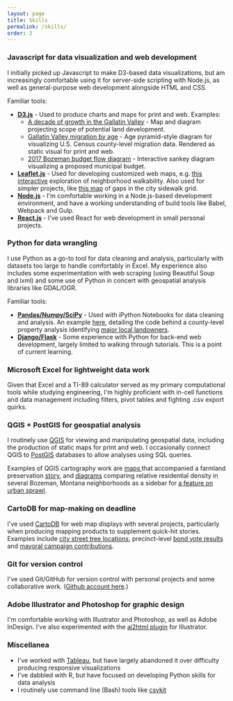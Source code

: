 ```yaml
---
layout: page
title: Skills
permalink: /skills/
order: 3
---
```


### Javascript for data visualization and web development 

I initially picked up Javascript to make D3-based data visualizations, but am increasingly comfortable using it for server-side scripting with Node.js, as well as general-purpose web development alongside HTML and CSS.

Familiar tools:
- **[D3.js](https://d3js.org/)** - Used to produce charts and maps for print and web. Examples:
    -  [A decade of growth in the Gallatin Valley](http://www.bozemandailychronicle.com/a-decade-of-growth-in-the-gallatin-valley/html_b3d169bc-bb7a-596c-ae05-a8fea2de0aee.html) - Map and diagram projecting scope of potential land development.
    -  [Gallatin Valley migration by age](http://www.bozemandailychronicle.com/gallatin-county-migration-by-age/image_abc65da9-3f7d-50c4-be26-80c25dd7c7d3.html) - Age pyramid-style diagram for visualizing U.S. Census county-level migration data. Rendered as static visual for print and web. 
    -  [2017 Bozeman budget flow diagram](http://www.bozemandailychronicle.com/bozeman-budget-flow-diagram/html_8049a0a4-efdc-5cc1-9aae-8566819ab646.html) - Interactive sankey diagram visualizing a proposed municipal budget.
- **[Leaflet.js](http://leafletjs.com/)** - Used for developing customized web maps, e.g. [this interactive](http://bozemandailychronicle.com/app/newsroom/walkability/index.html) exploration of neighborhood walkability. Also used for simpler projects, like [this map](http://www.bozemandailychronicle.com/bozeman-sidewalk-gaps/html_4f446e5e-6ea1-58dd-9d9c-673d4a11d59b.html) of gaps in the city sidewalk grid.
- **[Node.js](https://nodejs.org/en/)** - I'm comfortable working in a Node.js-based development environment, and have a working understanding of build tools like Babel, Webpack and Gulp.
- **[React.js](https://facebook.github.io/react/)** - I've used React for web development in small personal projects.

### Python for data wrangling

I use Python as a go-to tool for data cleaning and analysis, particularly with datasets too large to handle comfortably in Excel. My experience also includes some experimentation with web scraping (using Beautiful Soup and lxml) and some use of Python in concert with geospatial analysis libraries like GDAL/OGR.

Familiar tools:
- **[Pandas/Numpy/SciPy](https://www.scipy.org/index.html)** - Used with iPython Notebooks for data cleaning and analysis. An example [here](https://github.com/eidietrich/gc-property-value-analysis), detailing the code behind a county-level property analysis identifying [major local landowners](http://www.bozemandailychronicle.com/news/economy/who-owns-gallatin-county-the-bozeman-area-s-biggest-property/article_ac36b5ec-1e9c-5f87-b101-aa8cafc2adc4.html).
- **[Django/](https://www.djangoproject.com/)[Flask](http://flask.pocoo.org/)** - Some experience with Python for back-end web development, largely limited to walking through tutorials. This is a point of current learning.

### Microsoft Excel for lightweight data work

Given that Excel and a TI-89 calculator served as my primary computational tools while studying engineering, I'm highly proficient with in-cell functions and data management including filters, pivot tables and fighting .csv export quirks.

### QGIS + PostGIS for geospatial analysis

I routinely use [QGIS](http://qgis.org/en/site/) for viewing and manipulating geospatial data, including the production of static maps for print and web. I occasionally connect QGIS to [PostGIS](http://www.postgis.net/) databases to allow analyses using SQL queries.

Examples of QGIS cartography work are [maps ](http://www.bozemandailychronicle.com/gallatin-valley-soil-and-subdivisions/html_e33a0a42-9ea9-517d-b823-349cf8977808.html) that accompanied a farmland preservation [story](http://www.bozemandailychronicle.com/news/agriculture/keeping-it-in-ag-with-bozeman-expanding-is-there-a/article_6812b3a4-ce9a-5cab-ba96-967ee2add72f.html), and [diagrams](http://www.bozemandailychronicle.com/news/city/visualizing-density/html_af60ec20-4d58-5dc4-bef3-245ee2d435b1.html) comparing relative residential density in several Bozeman, Montana neighborhoods as a sidebar for [a feature on urban sprawl](http://www.bozemandailychronicle.com/news/city/neighbors-may-protest-density-but-bozeman-s-future-is-infill/article_bf772fc0-c3cb-50a3-b958-7202f5863297.html).

### CartoDB for map-making on deadline

I've used [CartoDB](https://carto.com/) for web map displays with several projects, particularly when producing mapping products to supplement quick-hit stories. Examples include [city street tree locations](https://eidietrich.carto.com/viz/983c9326-88cf-11e5-b01c-0ea31932ec1d/public_map), precinct-level [bond vote results](https://eidietrich.carto.com/viz/dda70098-a6d0-11e6-a1e9-0e05a8b3e3d7/public_map) and [mayoral campaign contributions](https://eidietrich.carto.com/viz/b36bd188-78f9-11e5-83f0-0ecfd53eb7d3/public_map). 

### Git for version control

I've used Git/GitHub for version control with personal projects and some collaborative work. ([Github account here](https://github.com/eidietrich).)

### Adobe Illustrator and Photoshop for graphic design

I'm comfortable working with Illustrator and Photoshop, as well as Adobe InDesign. I've also experimented with the [ai2html plugin](http://ai2html.org/) for Illustrator.

### Miscellanea 
- I've worked with [Tableau](http://www.tableau.com/), but have largely abandoned it over difficulty producing responsive visualizations
- I've dabbled with R, but have focused on developing Python skills for data analysis
- I routinely use command line (Bash) tools like [csvkit](https://csvkit.readthedocs.io/)

